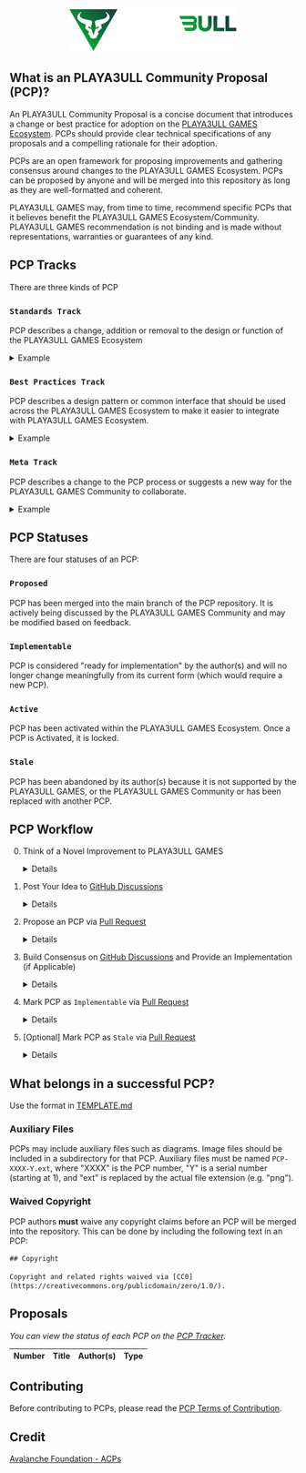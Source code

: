 <div align="center" style="padding-top: 128px">
  <img src="LOGO.png">
</div>

## What is an PLAYA3ULL Community Proposal (PCP)?

An PLAYA3ULL Community Proposal is a concise document that introduces a change or best practice for adoption on the [PLAYA3ULL GAMES Ecosystem](https://playa3ull.games).
PCPs should provide clear technical specifications of any proposals and a compelling rationale for their adoption.

PCPs are an open framework for proposing improvements and gathering consensus around changes to the PLAYA3ULL GAMES Ecosystem.
PCPs can be proposed by anyone and will be merged into this repository as long as they are well-formatted and coherent.

PLAYA3ULL GAMES may, from time to time, recommend specific PCPs that it believes benefit the PLAYA3ULL GAMES Ecosystem/Community.
PLAYA3ULL GAMES recommendation is not binding and is made without representations, warranties or guarantees of any kind.

## PCP Tracks
There are three kinds of PCP

### `Standards Track`
PCP describes a change, addition or removal to the design or function of the PLAYA3ULL GAMES Ecosystem

<details>
    <summary>Example</summary>
    Changes to the PLAYA3ULL GAMES Avalanche Subnet, Subnet architecture, Decentralized network or any change/addition that affects the interoperability within the PLAYA3ULL GAMES Ecosystem.
</details>

### `Best Practices Track`
PCP describes a design pattern or common interface that should be used across the PLAYA3ULL GAMES Ecosystem to make it easier to integrate with PLAYA3ULL GAMES Ecosystem.

<details>
    <summary>Example</summary>
    Proposing a smart contract interface, SDKs, APIs, not proposing a change to how smart contracts are executed.
</details>

### `Meta Track`
PCP describes a change to the PCP process or suggests a new way for the PLAYA3ULL GAMES Community to collaborate.

<details>
    <summary>Example</summary>
    Changes to the PCP process, PCP repository, or PCP workflow.
</details>

## PCP Statuses
There are four statuses of an PCP:

### `Proposed`
PCP has been merged into the main branch of the PCP repository. It is actively being discussed by the PLAYA3ULL GAMES Community and may be modified based on feedback.

### `Implementable`
PCP is considered "ready for implementation" by the author(s) and will no longer change meaningfully from its current form (which would require a new PCP).

### `Active`
PCP has been activated within the PLAYA3ULL GAMES Ecosystem. Once a PCP is Activated, it is locked.

### `Stale`
PCP has been abandoned by its author(s) because it is not supported by the PLAYA3ULL GAMES, or the PLAYA3ULL GAMES Community or has been replaced with another PCP.

## PCP Workflow

0. Think of a Novel Improvement to PLAYA3ULL GAMES
    <details>
      <summary>Details</summary>
      The PCP process begins with a new idea for PLAYA3ULL GAMES. Each potential PCP must have an author(s): someone who writes the PCP using the style and format described below, shepherds the associated GitHub Discussion, and attempts to build consensus around the idea. Note that ideas and any resulting PCP is public. Authors should not post any ideas or anything in an PCP that the Author wants to keep confidential or to keep ownership rights in (such as intellectual property rights).
    </details>
1. Post Your Idea to [GitHub Discussions](https://github.com/playa3ull/playa3ull-community-proposals/discussions/categories/ideas)
    <details>
      <summary>Details</summary>
      The author(s) should first attempt to ascertain whether there is support for their idea by posting in the "Ideas" category of GitHub Discussions.
      Vetting an idea publicly before going as far as writing an PCP is meant to save both the potential author(s) and the wider PLAYA3ULL GAMES Community time.
      Asking the PLAYA3ULL GAMES Community first if an idea is original helps prevent too much time being spent on something that is guaranteed to be rejected based on prior discussions (searching the Internet does not always do the trick).
      It also helps to make sure the idea is applicable to the entire community and not just the author(s).
      
      Small enhancements or patches often don't need standardization between multiple projects; these don't need an PCP and should be injected into the relevant development workflow.
    </details>
2. Propose an PCP via [Pull Request](https://github.com/playa3ull/playa3ull-community-proposals/pulls)
    <details>
      <summary>Details</summary>
      Once the author(s) feels confident that an idea has a decent chance of acceptance, an PCP should be drafted and submitted as a pull request (PR).
      This draft must be written in PCP style as described below. It is highly recommended that a single PCP contain a single key proposal or new idea.
      The more focused the PCP, the more successful it tends to be. If in doubt, split your PCP into several well-focused ones.
      The PR number of the PCP will become its assigned number.
    </details>

3. Build Consensus on [GitHub Discussions](https://github.com/playa3ull/playa3ull-community-proposals/discussions/categories/discussion) and Provide an Implementation (if Applicable)
    <details>
      <summary>Details</summary>
      PCPs will be merged by PCP maintainers if the proposal is generally well-formatted and coherent.
      PCP editors will attempt to merge anything worthy of discussion, regardless of feasibility or complexity, that is not a duplicate or incomplete.
      After an PCP is merged, an official GitHub Discussion will be opened for the PCP and linked to the proposal for community discussion.
      It is recommended for author(s) or supportive PLAYA3ULL GAMES Community members to post an accompanying non-technical overview of their PCP for general consumption in this GitHub Discussion.
      The PCP should be reviewed and broadly supported before a reference implementation is started, again to avoid wasting the author(s) and the PLAYA3ULL GAMES Community's time, unless a reference implementation will aid people in studying the PCP.
    </details>
4. Mark PCP as `Implementable` via [Pull Request](https://github.com/playa3ull/playa3ull-community-proposals/pulls)
    <details>
      <summary>Details</summary>
      Once an PCP is considered complete by the author(s), it should be marked as `Implementable`.
      At this point, all open questions should be addressed and an associated reference implementation should be provided (if applicable).
      As mentioned earlier, the PLAYA3ULL GAMES meets periodically to recommend the ratification of specific PCPs but it is ultimately up to members of the PLAYA3ULL GAMES/PLAYA3ULL GAMES Community to adopt PCPs.
    </details>

5. [Optional] Mark PCP as `Stale` via [Pull Request](https://github.com/playa3ull/playa3ull-community-proposals/pulls)
    <details>
      <summary>Details</summary>
      An PCP can be superseded by a different PCP, rendering the original obsolete.
      If this occurs, the original PCP will be marked as `Stale`. PCPs may also be marked as `Stale` if the author(s) abandon work on it for a prolonged period of time (12+ months).
      PCPs may be reopened and moved back to `Proposed` if the author(s) restart work.
    </details>


## What belongs in a successful PCP?

Use the format in [TEMPLATE.md](./PCPs/TEMPLATE.md)

### Auxiliary Files

PCPs may include auxiliary files such as diagrams. Image files should be included in a subdirectory for that PCP.
Auxiliary files must be named `PCP-XXXX-Y.ext`, where "XXXX" is the PCP number, "Y" is a serial number (starting at 1), and "ext" is replaced by the actual file extension (e.g. "png").

### Waived Copyright

PCP authors **must** waive any copyright claims before an PCP will be merged into the repository.
This can be done by including the following text in an PCP:

```text
## Copyright

Copyright and related rights waived via [CC0](https://creativecommons.org/publicdomain/zero/1.0/).
```

## Proposals

_You can view the status of each PCP on the [PCP Tracker](https://github.com/orgs/playa3ull/projects/3)._

| Number | Title | Author(s) | Type |
| :----- | :---- | :-------- | :--- |

## Contributing

Before contributing to PCPs, please read the [PCP Terms of Contribution](./CONTRIBUTING.md).

## Credit
[Avalanche Foundation - ACPs](https://github.com/avalanche-foundation/ACPs)
